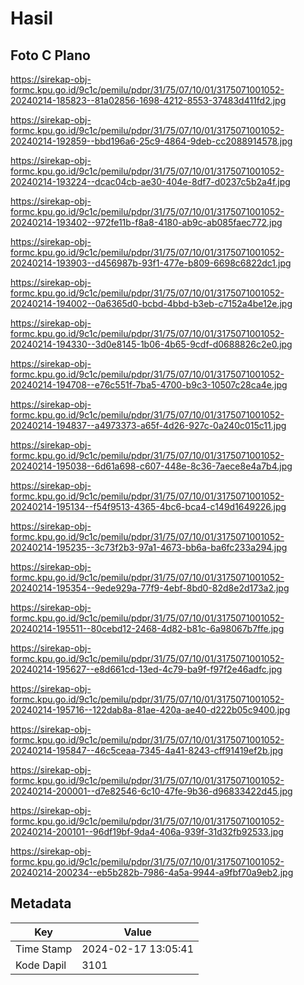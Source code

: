 # Hasil

## Foto C Plano

https://sirekap-obj-formc.kpu.go.id/9c1c/pemilu/pdpr/31/75/07/10/01/3175071001052-20240214-185823--81a02856-1698-4212-8553-37483d411fd2.jpg

https://sirekap-obj-formc.kpu.go.id/9c1c/pemilu/pdpr/31/75/07/10/01/3175071001052-20240214-192859--bbd196a6-25c9-4864-9deb-cc2088914578.jpg

https://sirekap-obj-formc.kpu.go.id/9c1c/pemilu/pdpr/31/75/07/10/01/3175071001052-20240214-193224--dcac04cb-ae30-404e-8df7-d0237c5b2a4f.jpg

https://sirekap-obj-formc.kpu.go.id/9c1c/pemilu/pdpr/31/75/07/10/01/3175071001052-20240214-193402--972fe11b-f8a8-4180-ab9c-ab085faec772.jpg

https://sirekap-obj-formc.kpu.go.id/9c1c/pemilu/pdpr/31/75/07/10/01/3175071001052-20240214-193903--d456987b-93f1-477e-b809-6698c6822dc1.jpg

https://sirekap-obj-formc.kpu.go.id/9c1c/pemilu/pdpr/31/75/07/10/01/3175071001052-20240214-194002--0a6365d0-bcbd-4bbd-b3eb-c7152a4be12e.jpg

https://sirekap-obj-formc.kpu.go.id/9c1c/pemilu/pdpr/31/75/07/10/01/3175071001052-20240214-194330--3d0e8145-1b06-4b65-9cdf-d0688826c2e0.jpg

https://sirekap-obj-formc.kpu.go.id/9c1c/pemilu/pdpr/31/75/07/10/01/3175071001052-20240214-194708--e76c551f-7ba5-4700-b9c3-10507c28ca4e.jpg

https://sirekap-obj-formc.kpu.go.id/9c1c/pemilu/pdpr/31/75/07/10/01/3175071001052-20240214-194837--a4973373-a65f-4d26-927c-0a240c015c11.jpg

https://sirekap-obj-formc.kpu.go.id/9c1c/pemilu/pdpr/31/75/07/10/01/3175071001052-20240214-195038--6d61a698-c607-448e-8c36-7aece8e4a7b4.jpg

https://sirekap-obj-formc.kpu.go.id/9c1c/pemilu/pdpr/31/75/07/10/01/3175071001052-20240214-195134--f54f9513-4365-4bc6-bca4-c149d1649226.jpg

https://sirekap-obj-formc.kpu.go.id/9c1c/pemilu/pdpr/31/75/07/10/01/3175071001052-20240214-195235--3c73f2b3-97a1-4673-bb6a-ba6fc233a294.jpg

https://sirekap-obj-formc.kpu.go.id/9c1c/pemilu/pdpr/31/75/07/10/01/3175071001052-20240214-195354--9ede929a-77f9-4ebf-8bd0-82d8e2d173a2.jpg

https://sirekap-obj-formc.kpu.go.id/9c1c/pemilu/pdpr/31/75/07/10/01/3175071001052-20240214-195511--80cebd12-2468-4d82-b81c-6a98067b7ffe.jpg

https://sirekap-obj-formc.kpu.go.id/9c1c/pemilu/pdpr/31/75/07/10/01/3175071001052-20240214-195627--e8d661cd-13ed-4c79-ba9f-f97f2e46adfc.jpg

https://sirekap-obj-formc.kpu.go.id/9c1c/pemilu/pdpr/31/75/07/10/01/3175071001052-20240214-195716--122dab8a-81ae-420a-ae40-d222b05c9400.jpg

https://sirekap-obj-formc.kpu.go.id/9c1c/pemilu/pdpr/31/75/07/10/01/3175071001052-20240214-195847--46c5ceaa-7345-4a41-8243-cff91419ef2b.jpg

https://sirekap-obj-formc.kpu.go.id/9c1c/pemilu/pdpr/31/75/07/10/01/3175071001052-20240214-200001--d7e82546-6c10-47fe-9b36-d96833422d45.jpg

https://sirekap-obj-formc.kpu.go.id/9c1c/pemilu/pdpr/31/75/07/10/01/3175071001052-20240214-200101--96df19bf-9da4-406a-939f-31d32fb92533.jpg

https://sirekap-obj-formc.kpu.go.id/9c1c/pemilu/pdpr/31/75/07/10/01/3175071001052-20240214-200234--eb5b282b-7986-4a5a-9944-a9fbf70a9eb2.jpg


## Metadata

| Key        | Value               |
| ---------- | ------------------- |
| Time Stamp | 2024-02-17 13:05:41 |
| Kode Dapil | 3101                |



